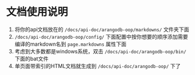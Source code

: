 # 文档使用说明
1. 将你的api文档放在的 ```/docs/api-doc/arangodb-oop/markdowns/``` 文件夹下面
2. ```/docs/api-doc/arangodb-oop/config/``` 下面配置中按你想要的顺序添加需要编译的markdown名到 ```page.markdowns``` 属性下面
3. 考虑到大多数都是windows系统，双击 ```/docs/api-doc/arangodb-oop/bin/``` 下面的bat文件
4. 单页面带索引的HTML文档就生成到 ```/docs/api-doc/arangodb-oop/``` 下了